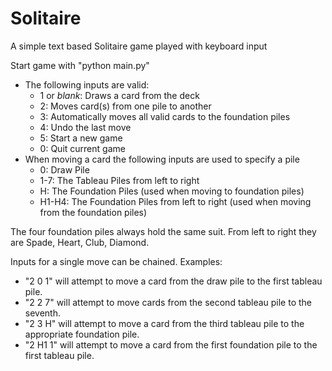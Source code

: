 Solitaire
=======
A simple text based Solitaire game played with keyboard input

Start game with "python main.py"

- The following inputs are valid:
  - 1 or *blank*: Draws a card from the deck
  - 2: Moves card(s) from one pile to another
  - 3: Automatically moves all valid cards to the foundation piles
  - 4: Undo the last move
  - 5: Start a new game
  - 0: Quit current game
- When moving a card the following inputs are used to specify a pile  
  - 0: Draw Pile
  - 1-7: The Tableau Piles from left to right
  - H: The Foundation Piles (used when moving to foundation piles)
  - H1-H4: The Foundation Piles from left to right (used when moving from the foundation piles)

The four foundation piles always hold the same suit.  From left to right they are Spade, Heart, Club, Diamond.

Inputs for a single move can be chained.  Examples:
- "2 0 1" will attempt to move a card from the draw pile to the first tableau pile.
- "2 2 7" will attempt to move cards from the second tableau pile to the seventh.
- "2 3 H" will attempt to move a card from the third tableau pile to the appropriate foundation pile.
- "2 H1 1" will attempt to move a card from the first foundation pile to the first tableau pile.
